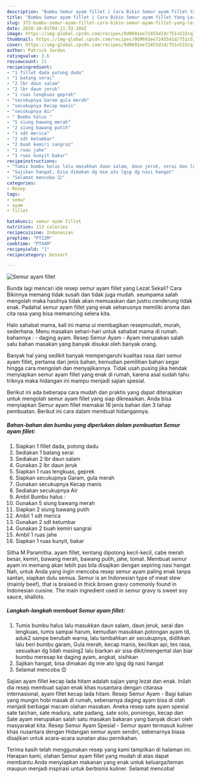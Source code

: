 ```yaml
---
description: "Bumbu Semur ayam fillet | Cara Bikin Semur ayam fillet Yang Lezat Sekali"
title: "Bumbu Semur ayam fillet | Cara Bikin Semur ayam fillet Yang Lezat Sekali"
slug: 372-bumbu-semur-ayam-fillet-cara-bikin-semur-ayam-fillet-yang-lezat-sekali
date: 2020-10-01T04:11:33.184Z
image: https://img-global.cpcdn.com/recipes/9d9691ee72455d1d/751x532cq70/semur-ayam-fillet-foto-resep-utama.jpg
thumbnail: https://img-global.cpcdn.com/recipes/9d9691ee72455d1d/751x532cq70/semur-ayam-fillet-foto-resep-utama.jpg
cover: https://img-global.cpcdn.com/recipes/9d9691ee72455d1d/751x532cq70/semur-ayam-fillet-foto-resep-utama.jpg
author: Patrick Jordan
ratingvalue: 3.6
reviewcount: 11
recipeingredient:
- "1 fillet dada potong dadu"
- "1 batang serai"
- "2 lbr daun salam"
- "2 lbr daun jeruk"
- "1 ruas lengkuas geprek"
- "secukupnya Garam gula merah"
- "secukupnya Kecap manis"
- "secukupnya Air"
- " Bumbu halus "
- "5 siung bawang merah"
- "2 siung bawang putih"
- "1 sdt merica"
- "2 sdt ketumbar"
- "2 buah kemiri sangrai"
- "1 ruas jahe"
- "1 ruas kunyit bakar"
recipeinstructions:
- "Tumis bumbu halus lalu masukkan daun salam, daun jeruk, serai dan lengkuas, tumis sampai harum, kemudian masukkan potongan ayam td, aduk2 sampe berubah warna, lalu tambahkan air secukupnya, didihkan lalu beri bumbu garam, Gula merah, kecap manis, kecilkan api, tes rasa, sesuaikan dg lidah masing2 lalu biarkan air sisa dikit/mengental dan biar bumbu meresap ke daging ayam, angkat, sisihkan"
- "Sajikan hangat, bisa dimakan dg mie ato lgsg dg nasi hangat"
- "Selamat mencoba 😊"
categories:
- Resep
tags:
- semur
- ayam
- fillet

katakunci: semur ayam fillet 
nutrition: 113 calories
recipecuisine: Indonesian
preptime: "PT22M"
cooktime: "PT44M"
recipeyield: "1"
recipecategory: Dessert

---
```



![Semur ayam fillet](https://img-global.cpcdn.com/recipes/9d9691ee72455d1d/751x532cq70/semur-ayam-fillet-foto-resep-utama.jpg)

Bunda lagi mencari ide resep semur ayam fillet yang Lezat Sekali? Cara Bikinnya memang tidak susah dan tidak juga mudah. seumpama salah mengolah maka hasilnya tidak akan memuaskan dan justru cenderung tidak enak. Padahal semur ayam fillet yang enak seharusnya memiliki aroma dan cita rasa yang bisa memancing selera kita.

Halo sahabat mama, kali ini mama ui membagikan resepmudah, murah, sederhana. Menu masakan sehari-hari untuk sahabat mama di rumah. bahannya : - daging ayam. Resep Semur Ayam - Ayam merupakan salah satu bahan masakan yang banyak disukai oleh banyak orang.

Banyak hal yang sedikit banyak mempengaruhi kualitas rasa dari semur ayam fillet, pertama dari jenis bahan, kemudian pemilihan bahan segar hingga cara mengolah dan menyajikannya. Tidak usah pusing jika hendak menyiapkan semur ayam fillet yang enak di rumah, karena asal sudah tahu triknya maka hidangan ini mampu menjadi sajian spesial.


Berikut ini ada beberapa cara mudah dan praktis yang dapat diterapkan untuk mengolah semur ayam fillet yang siap dikreasikan. Anda bisa menyiapkan Semur ayam fillet memakai 16 jenis bahan dan 3 tahap pembuatan. Berikut ini cara dalam membuat hidangannya.

<!--inarticleads1-->

##### Bahan-bahan dan bumbu yang diperlukan dalam pembuatan Semur ayam fillet:

1. Siapkan 1 fillet dada, potong dadu
1. Sediakan 1 batang serai
1. Sediakan 2 lbr daun salam
1. Gunakan 2 lbr daun jeruk
1. Siapkan 1 ruas lengkuas, geprek
1. Siapkan secukupnya Garam, gula merah
1. Gunakan secukupnya Kecap manis
1. Sediakan secukupnya Air
1. Ambil  Bumbu halus :
1. Gunakan 5 siung bawang merah
1. Siapkan 2 siung bawang putih
1. Ambil 1 sdt merica
1. Gunakan 2 sdt ketumbar
1. Gunakan 2 buah kemiri sangrai
1. Ambil 1 ruas jahe
1. Siapkan 1 ruas kunyit, bakar


Sitha M Paramitha. ayam fillet, kentang dipotong kecil-kecil, cabe merah besar, kemiri, bawang merah, bawang putih, jahe, tomat. Membuat semur ayam ini memang akan lebih pas bila disajikan dengan sepiring nasi hangat Nah, untuk Anda yang ingin mencoba resep semur ayam paling enak tanpa santan, siapkan dulu semua. Semur is an Indonesian type of meat stew (mainly beef), that is braised in thick brown gravy commonly found in Indonesian cuisine. The main ingredient used in semur gravy is sweet soy sauce, shallots. 

<!--inarticleads2-->

##### Langkah-langkah membuat Semur ayam fillet:

1. Tumis bumbu halus lalu masukkan daun salam, daun jeruk, serai dan lengkuas, tumis sampai harum, kemudian masukkan potongan ayam td, aduk2 sampe berubah warna, lalu tambahkan air secukupnya, didihkan lalu beri bumbu garam, Gula merah, kecap manis, kecilkan api, tes rasa, sesuaikan dg lidah masing2 lalu biarkan air sisa dikit/mengental dan biar bumbu meresap ke daging ayam, angkat, sisihkan
1. Sajikan hangat, bisa dimakan dg mie ato lgsg dg nasi hangat
1. Selamat mencoba 😊


Sajian ayam fillet kecap lada hitam adalah sajian yang lezat dan enak. Inilah dia resep membuat sajian enak khas nusantara dengan citarasa internasional, ayam fillet kecap lada hitam. Resep Semur Ayam - Bagi kalian yang mungin hobi masak di rumah, sebenarnya daging ayam bisa di olah menjadi berbagai macam olahan masakan. Aneka resep sate ayam spesial sate taichan, sate madura, sate padang, sate solo, ponorogo, kecap dan Sate ayam merupakan salah satu masakan bakaran yang banyak dicari oleh masyarakat kita. Resep Semur Ayam Spesial - Semur ayam termasuk kuliner khas nusantara dengan Hidangan semur ayam sendiri, sebenarnya biasa disajikan untuk acara-acara sunatan atau pernikahan. 

Terima kasih telah menggunakan resep yang kami tampilkan di halaman ini. Harapan kami, olahan Semur ayam fillet yang mudah di atas dapat membantu Anda menyiapkan makanan yang enak untuk keluarga/teman maupun menjadi inspirasi untuk berbisnis kuliner. Selamat mencoba!
